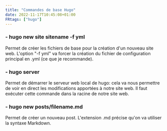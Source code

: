 ```yaml
---
title: "Commandes de base Hugo"
date: 2022-11-17T10:45:08+01:00
FRtags: ["hugo"]
---
```


### - hugo new site sitename -f yml ###

Permet de créer les fichiers de base pour la création d'un nouveau site web. L'option "-f yml" va forcer la création du fichier de configuration principal en .yml (ce que je recommande).


### - hugo server ###

Permet de démarrer le serveur web local de hugo: cela va nous permettre de voir en direct les modifications apportées à notre site web. Il faut exécuter cette commande dans la racine de notre site web.

### - hugo new posts/filename.md  ###

Permet de créer un nouveau post. L'extension .md précise qu'on va utiliser la syntaxe Markdown.



